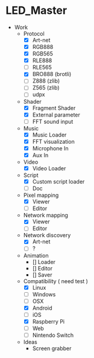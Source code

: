 # LED_Master

- Work
  - Protocol
    - [x] Art-net
    - [x] RGB888
    - [x] RGB565
    - [x] RLE888
    - [ ] RLE565
    - [x] BRO888 (brotli)
    - [ ] Z888 (zlib)
    - [ ] Z565 (zlib)
    - [ ] udpx
  - Shader
    - [x] Fragment Shader
    - [x] External parameter
    - [ ] FFT sound input
  - Music
    - [x] Music Loader
    - [x] FFT visualization
    - [x] Microphone In
    - [x] Aux In
  - Video
    - [x] Video Loader
  - Script
    - [x] Custom script loader
    - [ ] Doc
  - Pixel mapping
    - [x] Viewer
    - [ ] Editor
  - Network mapping
    - [x] Viewer
    - [ ] Editor
  - Network discovery
    - [x] Art-net
    - [ ] ?
  - Animation
    - [] Loader
    - [] Editor
    - [] Saver
  - Compatibility ( need test )
    - [x] Linux
    - [ ] Windows
    - [ ] OSX
    - [x] Android
    - [ ] iOS
    - [x] Raspberry Pi
    - [ ] Web
    - [ ] Nintendo Switch
  - Ideas
    - Screen grabber
